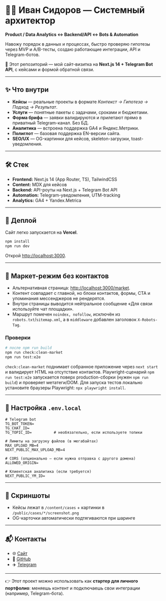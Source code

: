 

# 🧑‍💻 Иван Сидоров — Системный архитектор

**Product / Data Analytics ↔ Backend/API ↔ Bots & Automation**

Навожу порядок в данных и процессах, быстро проверяю гипотезы через MVP и A/B-тесты, создаю работающие интеграции, API и Telegram-ботов.

🚀 Этот репозиторий — мой сайт-визитка на **Next.js 14 + Telegram Bot API**, с кейсами и формой обратной связи.

---

## ✨ Что внутри

* **Кейсы** — реальные проекты в формате *Контекст → Гипотеза → Подход → Результат*.
* **Услуги** — понятные пакеты с задачами, сроками и бюджетами.
* **Форма брифа** — заявки валидируются и прилетают прямо в приватный Telegram-канал. Без БД.
* **Аналитика** — встроена поддержка GA4 и Яндекс.Метрики.
* **Полиглот** — базовая поддержка EN-версии сайта.
* **SEO/UX** — OG-картинки для кейсов, skeleton-загрузки, toast-уведомления.

---

## 🛠 Стек

* **Frontend:** Next.js 14 (App Router, TS), TailwindCSS
* **Content:** MDX для кейсов
* **Backend:** API-роуты на Next.js + Telegram Bot API
* **Automation:** Telegram-уведомления, UTM-tracking
* **Analytics:** GA4 + Yandex.Metrica

---

## 🚀 Деплой

Сайт легко запускается на **Vercel**.

```bash
npm install
npm run dev
```

Открой [http://localhost:3000](http://localhost:3000).

---

## 🧼 Маркет-режим без контактов

* Альтернативная страница: [http://localhost:3000/market](http://localhost:3000/market).
* Контент совпадает с главной, но блоки контактов, формы, CTA и упоминания мессенджеров не рендерятся.
* Внутри страницы выводится нейтральное сообщение «Для связи используйте чат площадки».
* Маршрут помечен `noindex, nofollow`, исключён из `robots.txt`/`sitemap.xml`, а в `middleware` добавлен заголовок `X-Robots-Tag`.

### Проверки

```bash
# после npm run build
npm run check:clean-market
npm run test:e2e
```

`check:clean-market` поднимает собранное приложение через `next start` и валидирует HTML на отсутствие контактов.
Playwright-сценарий `npm run test:e2e` запускается поверх production-сборки (нужен `npm run build`) и проверяет метатеги/DOM.
Для запуска тестов локально установите браузеры Playwright: `npx playwright install`.

---

## 🔑 Настройка `.env.local`

```env
# Telegram bot
TG_BOT_TOKEN=
TG_CHAT_ID=
TG_TOPIC_ID=          # необязательно, если используете топики

# Лимиты на загрузку файлов (в мегабайтах)
MAX_UPLOAD_MB=4
NEXT_PUBLIC_MAX_UPLOAD_MB=4

# CORS (опционально — если нужна отправка с другого домена)
ALLOWED_ORIGIN=

# Клиентская аналитика (если требуется)
NEXT_PUBLIC_YM_ID=
```

---

## 📸 Скриншоты

* Кейсы лежат в `/content/cases` + картинки в `/public/cases/*/screenshot.png`
* OG-карточки автоматически подтягиваются при шаринге

---

## 📬 Контакты

* 🌐 [Сайт](https://your-domain.com)
* 💼 [GitHub](https://github.com/IDSidorov-data)
* ✈️ [Telegram](https://t.me/IDSidorov_data)

---

👉 Этот проект можно использовать как **стартер для личного портфолио**: меняешь контент и подключаешь свои интеграции (например, Telegram-бота).


